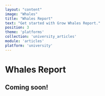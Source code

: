 ```yaml
---
layout: "content"
image: "Whales"
title: "Whales Report"
text: "Get started with Grow Whales Report."
position: 3
theme: 'platforms'
collection: 'university_articles'
module: 'articles'
platform: 'university'
---
```


# Whales Report

## Coming soon!
